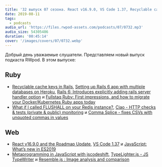 ```yaml
---
title: '32 выпуск 07 сезона. React v16.9.0, VS Code 1.37, Recyclable cache keys in Rails, Ciao, TypeLighter.js, Resemble.js и прочее'
date: 2019-08-11
tags:
  - podcasts
audio_url: 'https://files.rwpod-assets.com/podcasts/07/0732.mp3'
audio_size: 54305486
duration: '00:45:14'
cover: '/images/covers/07/0732.webp'
---
```


Добрый день уважаемые слушатели. Представляем новый выпуск подкаста RWpod. В этом выпуске:

## Ruby

- [Recyclable cache keys in Rails](https://blog.bigbinary.com/2019/08/06/rails-adds-support-for-recyclable-cache-keys.html), [Setting up Rails 6 app with multiple databases on Heroku](https://prathamesh.tech/2019/08/06/setting-up-rails-6-multiple-databases-on-heroku/), [Rails 6: Introduces explicitly adding rails server handler option](https://blog.saeloun.com/2019/07/24/explicit-rails-server-handler-option.html) и [Fullstaq Ruby: First impressions, and how to migrate your Docker/Kubernetes Ruby apps today](https://dev.to/evilmartians/fullstaq-ruby-first-impressions-and-how-to-migrate-your-docker-kubernetes-ruby-apps-today-4fm7)
- [What if I called FLUSHALL on your Redis instance?](https://www.honeybadger.io/blog/safeguarding-redis/), [Ciao - HTTP checks & tests (private & public) monitoring](https://brotandgames.com/ciao/) и [Comma Splice - fixes CSVs with unquoted commas in values](https://github.com/jkeen/comma_splice)

## Web

- [React v16.9.0 and the Roadmap Update](https://reactjs.org/blog/2019/08/08/react-v16.9.0.html), [VS Code 1.37](https://code.visualstudio.com/updates/v1_37) и [JavaScript: What’s new in ES2019](https://blog.tildeloop.com/posts/javascript-what%E2%80%99s-new-in-es2019)
- [Metaprogramming in JavaScript with jscodeshift](https://medium.com/onfido-tech/metaprogramming-in-javascript-with-jscodeshift-8c72ae56759c), [TypeLighter.js - JS TypeWriter](https://edernclemente.com/plugin/typelighterjs) и [Resemble.js : Image analysis and comparison](http://rsmbl.github.io/Resemble.js/)
